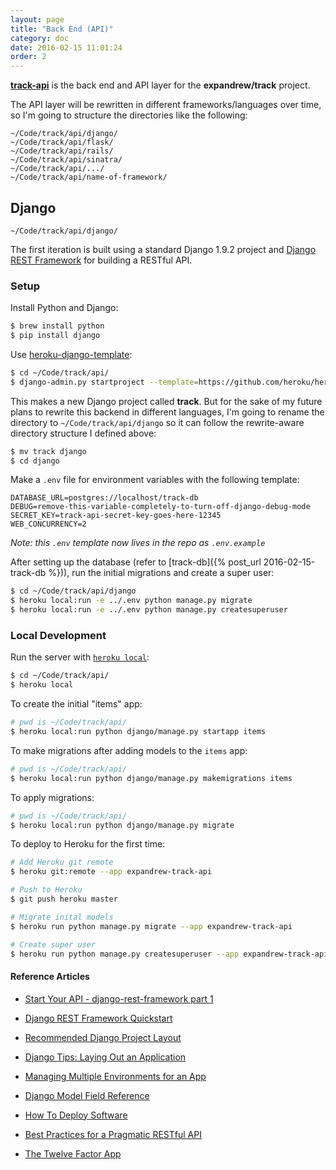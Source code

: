 ```yaml
---
layout: page
title: "Back End (API)"
category: doc
date: 2016-02-15 11:01:24
order: 2
---
```


[**track-api**](http://github.com/expandrew/track-api) is the back end and API layer for the **expandrew/track** project.

The API layer will be rewritten in different frameworks/languages over time, so I'm going to structure the directories like the following:

`~/Code/track/api/django/`  
`~/Code/track/api/flask/`  
`~/Code/track/api/rails/`  
`~/Code/track/api/sinatra/`  
`~/Code/track/api/.../`  
`~/Code/track/api/name-of-framework/`  

## Django
`~/Code/track/api/django/`  

The first iteration is built using a standard Django 1.9.2 project and [Django REST Framework](http://www.django-rest-framework.org/) for building a RESTful API.

### Setup

Install Python and Django:

~~~bash
$ brew install python
$ pip install django
~~~

Use [heroku-django-template](https://github.com/heroku/heroku-django-template):

~~~bash
$ cd ~/Code/track/api/
$ django-admin.py startproject --template=https://github.com/heroku/heroku-django-template/archive/master.zip --name=Procfile track
~~~

This makes a new Django project called **track**. But for the sake of my future plans to rewrite this backend in different languages, I'm going to rename the directory to `~/Code/track/api/django` so it can follow the rewrite-aware directory structure I defined above:

~~~bash
$ mv track django
$ cd django
~~~

Make a `.env` file for environment variables with the following template:

~~~
DATABASE_URL=postgres://localhost/track-db
DEBUG=remove-this-variable-completely-to-turn-off-django-debug-mode
SECRET_KEY=track-api-secret-key-goes-here-12345
WEB_CONCURRENCY=2
~~~

_Note: this `.env` template now lives in the repo as `.env.example`_

After setting up the database (refer to [track-db]({% post_url 2016-02-15-track-db %})), run the initial migrations and create a super user:

~~~bash
$ cd ~/Code/track/api/django
$ heroku local:run -e ../.env python manage.py migrate
$ heroku local:run -e ../.env python manage.py createsuperuser
~~~

### Local Development

Run the server with [`heroku local`](https://devcenter.heroku.com/articles/heroku-local):

~~~bash
$ cd ~/Code/track/api/
$ heroku local
~~~

To create the initial "items" app:

~~~bash
# pwd is ~/Code/track/api/
$ heroku local:run python django/manage.py startapp items
~~~

To make migrations after adding models to the `items` app:

~~~bash
# pwd is ~/Code/track/api/
$ heroku local:run python django/manage.py makemigrations items
~~~

To apply migrations:

~~~bash
# pwd is ~/Code/track/api/
$ heroku local:run python django/manage.py migrate
~~~

To deploy to Heroku for the first time:

~~~bash
# Add Heroku git remote
$ heroku git:remote --app expandrew-track-api

# Push to Heroku
$ git push heroku master

# Migrate inital models
$ heroku run python manage.py migrate --app expandrew-track-api

# Create super user
$ heroku run python manage.py createsuperuser --app expandrew-track-api
~~~

#### Reference Articles
- [Start Your API - django-rest-framework part 1](https://godjango.com/41-start-your-api-django-rest-framework-part-1/)
- [Django REST Framework Quickstart](http://www.django-rest-framework.org/#quickstart)
- [Recommended Django Project Layout](http://www.revsys.com/blog/2014/nov/21/recommended-django-project-layout/)
- [Django Tips: Laying Out an Application](http://www.b-list.org/weblog/2006/sep/10/django-tips-laying-out-application/)
- [Managing Multiple Environments for an App](https://devcenter.heroku.com/articles/multiple-environments)
- [Django Model Field Reference](https://docs.djangoproject.com/en/1.9/ref/models/fields/)

- [How To Deploy Software](https://zachholman.com/posts/deploying-software)
- [Best Practices for a Pragmatic RESTful API](http://www.vinaysahni.com/best-practices-for-a-pragmatic-restful-api)
- [The Twelve Factor App](http://12factor.net/)